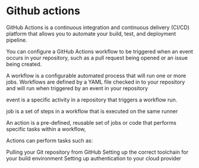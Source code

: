 # Github actions 

GitHub Actions is a continuous 
integration and continuous 
delivery (CI/CD) platform 
that allows you to automate your build, test, 
and deployment pipeline.

You can configure a GitHub Actions workflow to be triggered when an event occurs in your repository, such as a pull request being opened or an issue being created. 

A workflow is a configurable automated process that will run one or more jobs. Workflows are defined by a YAML file checked in to your repository and will run when triggered by an event in your repository

event is a specific activity in a repository that triggers a workflow run.

job is a set of steps in a workflow that is executed on the same runner

An action is a pre-defined, reusable set of jobs or code that performs specific tasks within a workflow,

Actions can perform tasks such as:

Pulling your Git repository from GitHub
Setting up the correct toolchain for your build environment
Setting up authentication to your cloud provider

